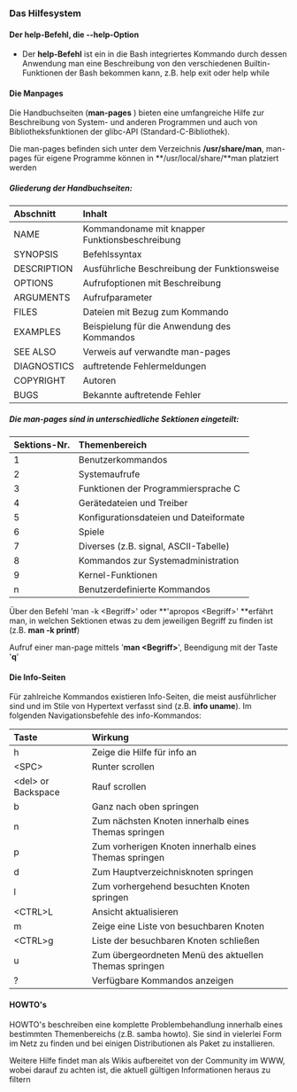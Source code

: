 ### Das Hilfesystem

#### Der help-Befehl, die --help-Option

* Der **help-Befehl** ist ein in die Bash integriertes Kommando durch dessen Anwendung man eine Beschreibung von den verschiedenen Builtin-Funktionen der Bash bekommen kann, z.B. help exit oder help while

#### Die Manpages

Die Handbuchseiten \(**man-pages** \) bieten eine umfangreiche Hilfe zur Beschreibung von System- und anderen Programmen und auch von Bibliotheksfunktionen der glibc-API \(Standard-C-Bibliothek\).

Die man-pages befinden sich unter dem Verzeichnis **/usr/share/man**, man-pages für eigene Programme können in **/usr/local/share/**man platziert werden

##### Gliederung der Handbuchseiten:  

| Abschnitt | Inhalt |
| :--- | :--- |
| NAME | Kommandoname mit knapper Funktionsbeschreibung |
| SYNOPSIS | Befehlssyntax |
| DESCRIPTION | Ausführliche Beschreibung der Funktionsweise |
| OPTIONS | Aufrufoptionen mit Beschreibung |
| ARGUMENTS | Aufrufparameter |
| FILES | Dateien mit Bezug zum Kommando |
| EXAMPLES | Beispielung für die Anwendung des Kommandos |
| SEE ALSO | Verweis auf verwandte man-pages |
| DIAGNOSTICS | auftretende Fehlermeldungen |
| COPYRIGHT | Autoren |
| BUGS | Bekannte auftretende Fehler |

##### Die man-pages sind in unterschiedliche Sektionen eingeteilt:

| Sektions-Nr. | Themenbereich |
| :--- | :--- |
| 1 | Benutzerkommandos |
| 2 | Systemaufrufe |
| 3 | Funktionen der Programmiersprache C |
| 4 | Gerätedateien und Treiber |
| 5 | Konfigurationsdateien und Dateiformate |
| 6 | Spiele |
| 7 | Diverses \(z.B. signal, ASCII-Tabelle\) |
| 8 | Kommandos zur Systemadministration |
| 9 | Kernel-Funktionen |
| n | Benutzerdefinierte Kommandos |

Über den Befehl 'man -k &lt;Begriff&gt;' oder **'apropos &lt;Begriff&gt;' **erfährt man, in welchen Sektionen etwas zu dem jeweiligen Begriff zu finden ist \(z.B. **man -k printf**\)

Aufruf einer man-page mittels '**man &lt;Begriff&gt;**', Beendigung mit der Taste '**q**'

#### Die Info-Seiten

Für zahlreiche Kommandos existieren Info-Seiten, die meist ausführlicher sind und im Stile von Hypertext verfasst sind \(z.B. **info uname**\). Im folgenden Navigationsbefehle des info-Kommandos:

| Taste | Wirkung |
| :--- | :--- |
| h | Zeige die Hilfe für info an |
| &lt;SPC&gt; | Runter scrollen |
| &lt;del&gt; or Backspace | Rauf scrollen |
| b | Ganz nach oben springen |
| n | Zum nächsten Knoten innerhalb eines Themas springen |
| p | Zum vorherigen Knoten innerhalb eines Themas springen |
| d | Zum Hauptverzeichnisknoten springen |
| l | Zum vorhergehend besuchten Knoten springen |
| &lt;CTRL&gt;L | Ansicht aktualisieren |
| m | Zeige eine Liste von besuchbaren Knoten |
| &lt;CTRL&gt;g | Liste der besuchbaren Knoten schließen |
| u | Zum übergeordneten Menü des aktuellen Themas springen |
| ? | Verfügbare Kommandos anzeigen |

#### HOWTO's

HOWTO's beschreiben eine komplette Problembehandlung innerhalb eines bestimmten Themenbereichs \(z.B. samba howto\). Sie sind in vielerlei Form im Netz zu finden und bei einigen Distributionen als Paket zu installieren.

Weitere Hilfe findet man als Wikis aufbereitet von der Community im WWW, wobei darauf zu achten ist, die aktuell gültigen Informationen heraus zu filtern

